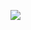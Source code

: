 [![](https://jitpack.io/v/formindev/java-project-lvl1.svg)](https://jitpack.io/#formindev/java-project-lvl1)
